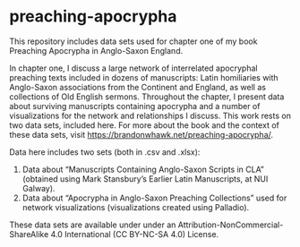# preaching-apocrypha
This repository includes data sets used for chapter one of my book Preaching Apocrypha in Anglo-Saxon England.

In chapter one, I discuss a large network of interrelated apocryphal preaching texts included in dozens of manuscripts: Latin homiliaries with Anglo-Saxon associations from the Continent and England, as well as collections of Old English sermons. Throughout the chapter, I present data about surviving manuscripts containing apocrypha and a number of visualizations for the network and relationships I discuss. This work rests on two data sets, included here.
For more about the book and the context of these data sets, visit https://brandonwhawk.net/preaching-apocrypha/.

Data here includes two sets (both in .csv and .xlsx):
1) Data about “Manuscripts Containing Anglo-Saxon Scripts in CLA” (obtained using Mark Stansbury’s Earlier Latin Manuscripts, at NUI Galway).
2) Data about “Apocrypha in Anglo-Saxon Preaching Collections” used for network visualizations (visualizations created using Palladio).

These data sets are available under under an Attribution-NonCommercial-ShareAlike 4.0 International (CC BY-NC-SA 4.0) License.

